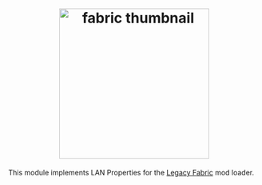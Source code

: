 <h1 align="center">
  <img src="../.github/legacy_fabric.png" alt="fabric thumbnail" width="300">
</h1>


This module implements LAN Properties for the [Legacy Fabric](http://legacyfabric.net/) mod loader.
